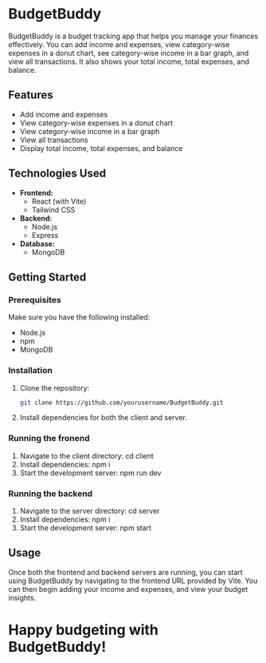 # BudgetBuddy

BudgetBuddy is a budget tracking app that helps you manage your finances effectively. You can add income and expenses, view category-wise expenses in a donut chart, see category-wise income in a bar graph, and view all transactions. It also shows your total income, total expenses, and balance.

## Features

- Add income and expenses
- View category-wise expenses in a donut chart
- View category-wise income in a bar graph
- View all transactions
- Display total income, total expenses, and balance

## Technologies Used

- **Frontend:**
  - React (with Vite)
  - Tailwind CSS
- **Backend:**
  - Node.js
  - Express
- **Database:**
  - MongoDB

## Getting Started

### Prerequisites

Make sure you have the following installed:

- Node.js
- npm
- MongoDB

### Installation

1. Clone the repository:
   ```sh
   git clone https://github.com/yourusername/BudgetBuddy.git

2. Install dependencies for both the client and server.

### Running the fronend
1. Navigate to the client directory:
cd client
2. Install dependencies:
npm i
3. Start the development server:
npm run dev

### Running the backend
1. Navigate to the server directory:
cd server
2. Install dependencies:
npm i
3. Start the development server:
npm start

## Usage
Once both the frontend and backend servers are running, you can start using BudgetBuddy by navigating to the frontend URL provided by Vite. You can then begin adding your income and expenses, and view your budget insights.

# Happy budgeting with BudgetBuddy!

